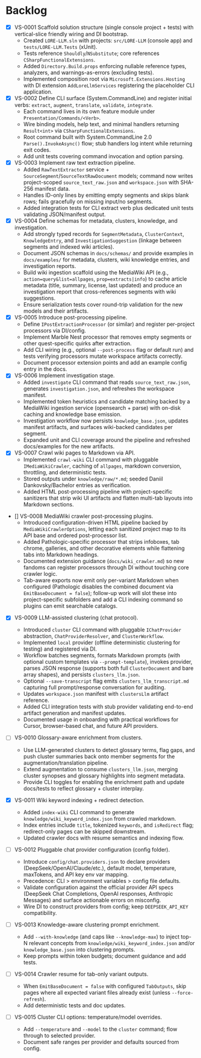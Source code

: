 # Backlog

- [x] VS-0001 Scaffold solution structure (single console project + tests) with vertical-slice friendly wiring and DI bootstrap.
  - Created `LORE-LLM.sln` with projects: `src/LORE-LLM` (console app) and `tests/LORE-LLM.Tests` (xUnit).
  - Tests reference `Shouldly`/`NSubstitute`; core references `CSharpFunctionalExtensions`.
  - Added `Directory.Build.props` enforcing nullable reference types, analyzers, and warnings-as-errors (excluding tests).
  - Implemented composition root via `Microsoft.Extensions.Hosting` with DI extension `AddLoreLlmServices` registering the placeholder CLI application.
- [x] VS-0002 Define CLI surface (System.CommandLine) and register initial verbs: `extract`, `augment`, `translate`, `validate`, `integrate`.
  - Each command lives in its own feature module under `Presentation/Commands/<Verb>`.
  - Wire binding models, help text, and minimal handlers returning `Result<int>` via `CSharpFunctionalExtensions`.
  - Root command built with System.CommandLine 2.0 `Parse().InvokeAsync()` flow; stub handlers log intent while returning exit codes.
  - Add unit tests covering command invocation and option parsing.
- [x] VS-0003 Implement raw text extraction pipeline.
  - Added `RawTextExtractor` service + `SourceSegment`/`SourceTextRawDocument` models; command now writes project-scoped `source_text_raw.json` and `workspace.json` with SHA-256 manifest data.
  - Handles ID-only lines by emitting empty segments and skips blank rows; fails gracefully on missing input/no segments.
  - Added integration tests for CLI extract verb plus dedicated unit tests validating JSON/manifest output.
- [x] VS-0004 Define schemas for metadata, clusters, knowledge, and investigation.
  - Add strongly typed records for `SegmentMetadata`, `ClusterContext`, `KnowledgeEntry`, and `InvestigationSuggestion` (linkage between segments and indexed wiki articles).
  - Document JSON schemas in `docs/schemas/` and provide examples in `docs/examples/` for metadata, clusters, wiki knowledge entries, and investigation reports.
  - Build wiki ingestion scaffold using the MediaWiki API (e.g., `action=query&list=allpages`, `prop=extracts|info`) to cache article metadata (title, summary, license, last updated) and produce an investigation report that cross-references segments with wiki suggestions.
  - Ensure serialization tests cover round-trip validation for the new models and their artifacts.
- [x] VS-0005 Introduce post-processing pipeline.
  - Define `IPostExtractionProcessor` (or similar) and register per-project processors via DI/config.
  - Implement Marble Nest processor that removes empty segments or other quest-specific quirks after extraction.
  - Add CLI wiring (e.g., optional `--post-process` flag or default run) and tests verifying processors mutate workspace artifacts correctly.
  - Document processor extension points and add an example config entry in the docs.
- [x] VS-0006 Implement investigation stage.
  - Added `investigate` CLI command that reads `source_text_raw.json`, generates `investigation.json`, and refreshes the workspace manifest.
  - Implemented token heuristics and candidate matching backed by a MediaWiki ingestion service (opensearch + parse) with on-disk caching and knowledge base emission.
  - Investigation workflow now persists `knowledge_base.json`, updates manifest artifacts, and surfaces wiki-backed candidates per segment.
  - Expanded unit and CLI coverage around the pipeline and refreshed docs/examples for the new artifacts.
- [x] VS-0007 Crawl wiki pages to Markdown via API.
  - Implemented `crawl-wiki` CLI command with pluggable `IMediaWikiCrawler`, caching of `allpages`, markdown conversion, throttling, and deterministic tests.
  - Stored outputs under `knowledge/raw/*.md`; seeded Daniil Dankovsky/Bachelor entries as verification.
  - Added HTML post-processing pipeline with project-specific sanitizers that strip wiki UI artifacts and flatten multi-tab layouts into Markdown sections.
- [] VS-0008 MediaWiki crawler post-processing plugins.
  - Introduced configuration-driven HTML pipeline backed by `MediaWikiCrawlerOptions`, letting each sanitized project map to its API base and ordered post-processor list.
  - Added Pathologic-specific processor that strips infoboxes, tab chrome, galleries, and other decorative elements while flattening tabs into Markdown headings.
  - Documented extension guidance (`docs/wiki_crawler.md`) so new fandoms can register processors through DI without touching core crawler logic.
  - Tab-aware exports now emit only per-variant Markdown when configured (Pathologic disables the combined document via `EmitBaseDocument = false`); follow-up work will slot these into project-specific subfolders and add a CLI indexing command so plugins can emit searchable catalogs.
- [x] VS-0009 LLM-assisted clustering (chat protocol).
  - Introduced `cluster` CLI command with pluggable `IChatProvider` abstraction, `ChatProviderResolver`, and `ClusterWorkflow`.
  - Implemented `local` provider (offline deterministic clustering for testing) and registered via DI.
  - Workflow batches segments, formats Markdown prompts (with optional custom templates via `--prompt-template`), invokes provider, parses JSON response (supports both full `ClusterDocument` and bare array shapes), and persists `clusters_llm.json`.
  - Optional `--save-transcript` flag emits `clusters_llm_transcript.md` capturing full prompt/response conversation for auditing.
  - Updates `workspace.json` manifest with `clustersLlm` artifact reference.
  - Added CLI integration tests with stub provider validating end-to-end artifact generation and manifest updates.
  - Documented usage in onboarding with practical workflows for Cursor, browser-based chat, and future API providers.
- [ ] VS-0010 Glossary-aware enrichment from clusters.
  - Use LLM-generated clusters to detect glossary terms, flag gaps, and push cluster summaries back onto member segments for the augmentation/translation pipeline.
  - Extend augmentation to consume `clusters_llm.json`, merging cluster synopses and glossary highlights into segment metadata.
  - Provide CLI toggles for enabling the enrichment path and update docs/tests to reflect glossary + cluster interplay.

- [x] VS-0011 Wiki keyword indexing + redirect detection.
  - Added `index-wiki` CLI command to generate `knowledge/wiki_keyword_index.json` from crawled markdown.
  - Index entries include `title`, tokenized `keywords`, and `isRedirect` flag; redirect-only pages can be skipped downstream.
  - Updated crawler docs with resume semantics and indexing flow.

- [ ] VS-0012 Pluggable chat provider configuration (config folder).
  - Introduce `config/chat.providers.json` to declare providers (DeepSeek/OpenAI/Claude/etc.), default model, temperature, maxTokens, and API key env var mapping.
  - Precedence: CLI > environment variables > config file defaults.
  - Validate configuration against the official provider API specs (DeepSeek Chat Completions, OpenAI responses, Anthropic Messages) and surface actionable errors on misconfig.
  - Wire DI to construct providers from config; keep `DEEPSEEK_API_KEY` compatibility.

- [ ] VS-0013 Knowledge-aware clustering prompt enrichment.
  - Add `--with-knowledge` (and caps like `--knowledge-max`) to inject top-N relevant concepts from `knowledge/wiki_keyword_index.json` and/or `knowledge_base.json` into clustering prompts.
  - Keep prompts within token budgets; document guidance and add tests.

- [ ] VS-0014 Crawler resume for tab-only variant outputs.
  - When `EmitBaseDocument = false` with configured `TabOutputs`, skip pages where all expected variant files already exist (unless `--force-refresh`).
  - Add deterministic tests and doc updates.

- [ ] VS-0015 Cluster CLI options: temperature/model overrides.
  - Add `--temperature` and `--model` to the `cluster` command; flow through to selected provider.
  - Document safe ranges per provider and defaults sourced from config.


